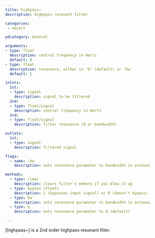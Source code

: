 ```yaml
---
title: highpass~
description: Highpass resonant filter

categories:
 - object

pdcategory: General

arguments:
- type: float
  description: central frequency in Hertz
  default: 0
- type: float
  description: resonance, either in 'Q' (default) or 'bw'
  default: 1

inlets:
  1st:
  - type: signal
    description: signal to be filtered
  2nd:
  - type: float/signal
    description: central frequency in Hertz
  3rd:
  - type: float/signal
    description: filter resonance (Q or bandwidth)

outlets:
  1st:
  - type: signal
    description: filtered signal

flags:
  - name: -bw
    description: sets resonance parameter to bandwidth in octaves

methods:
  - type: clear
    description: clears filter's memory if you blow it up
  - type: bypass <float>
    description: 1 (bypasses input signal) or 0 (doesn't bypass)
  - type: bw
    description: sets resonance parameter to bandwidth in octaves
  - type: q
    description: sets resonance parameter to Q (default)

---
```


[highpass~] is a 2nd order highpass resonant filter.

